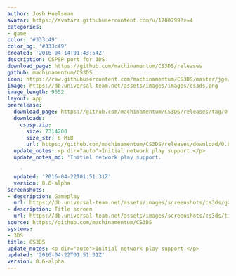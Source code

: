 ```yaml
---
author: Josh Huelsman
avatar: https://avatars.githubusercontent.com/u/1700799?v=4
categories:
- game
color: '#333c49'
color_bg: '#333c49'
created: '2016-04-14T01:43:54Z'
description: CSPSP port for 3DS
download_page: https://github.com/machinamentum/CS3DS/releases
github: machinamentum/CS3DS
icon: https://raw.githubusercontent.com/machinamentum/CS3DS/master/jge/Projects/cspsp/icon_3ds.png
image: https://db.universal-team.net/assets/images/images/cs3ds.png
image_length: 9552
layout: app
prerelease:
  download_page: https://github.com/machinamentum/CS3DS/releases/tag/0.6-alpha
  downloads:
    cspsp.zip:
      size: 7314200
      size_str: 6 MiB
      url: https://github.com/machinamentum/CS3DS/releases/download/0.6-alpha/cspsp.zip
  update_notes: <p dir="auto">Initial network play support.</p>
  update_notes_md: 'Initial network play support.

    '
  updated: '2016-04-22T01:51:31Z'
  version: 0.6-alpha
screenshots:
- description: Gameplay
  url: https://db.universal-team.net/assets/images/screenshots/cs3ds/gameplay.png
- description: Title screen
  url: https://db.universal-team.net/assets/images/screenshots/cs3ds/title-screen.png
source: https://github.com/machinamentum/CS3DS
systems:
- 3DS
title: CS3DS
update_notes: <p dir="auto">Initial network play support.</p>
updated: '2016-04-22T01:51:31Z'
version: 0.6-alpha
---
```

